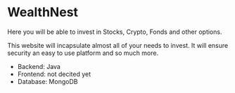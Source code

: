 # WealthNest
Here you will be able to invest in Stocks, Crypto, Fonds and other options.

This website will incapsulate almost all of your needs to invest.
It will ensure security an easy to use platform and so much more.

- Backend: Java
- Frontend: not decited yet
- Database: MongoDB
